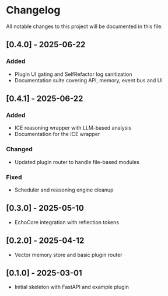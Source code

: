 # Changelog

All notable changes to this project will be documented in this file.

## [0.4.0] - 2025-06-22
### Added
- Plugin UI gating and SelfRefactor log sanitization
- Documentation suite covering API, memory, event bus and UI

## [0.4.1] - 2025-06-22
### Added
- ICE reasoning wrapper with LLM-based analysis
- Documentation for the ICE wrapper

### Changed
- Updated plugin router to handle file-based modules

### Fixed
- Scheduler and reasoning engine cleanup

## [0.3.0] - 2025-05-10
- EchoCore integration with reflection tokens

## [0.2.0] - 2025-04-12
- Vector memory store and basic plugin router

## [0.1.0] - 2025-03-01
- Initial skeleton with FastAPI and example plugin

